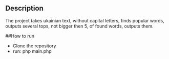 ## Description
The project takes ukainian text, without capital letters, finds popular words,
outputs several tops, not bigger then 5, of found words, outputs them. 

##How to run
* Clone the repository
* run: php main.php